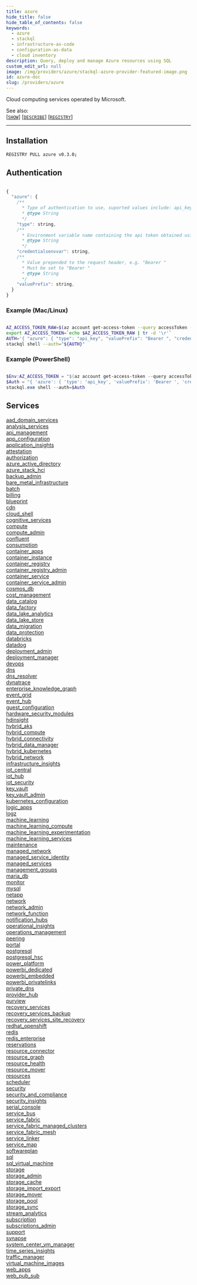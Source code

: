 ```yaml
---
title: azure
hide_title: false
hide_table_of_contents: false
keywords:
  - azure
  - stackql
  - infrastructure-as-code
  - configuration-as-data
  - cloud inventory
description: Query, deploy and manage Azure resources using SQL
custom_edit_url: null
image: /img/providers/azure/stackql-azure-provider-featured-image.png
id: azure-doc
slug: /providers/azure
---
```

 Cloud computing services operated by Microsoft.  
    

See also:   
[[` SHOW `]](https://stackql.io/docs/language-spec/show) [[` DESCRIBE `]](https://stackql.io/docs/language-spec/describe)  [[` REGISTRY `]](https://stackql.io/docs/language-spec/registry)
* * * 

## Installation
```bash
REGISTRY PULL azure v0.3.0;
```

## Authentication
```javascript

{
  "azure": {
    /**
      * Type of authentication to use, suported values include: api_key
      * @type String
      */
    "type": string, 
    /**
      * Environment variable name containing the api token obtained using the azure cli or SDK.
      * @type String
      */
    "credentialsenvvar": string, 
    /**
      * Value prepended to the request header, e.g. "Bearer "
      * Must be set to "Bearer "
      * @type String
      */
    "valuePrefix": string, 
  }
}

```
### Example (Mac/Linux)
```bash

AZ_ACCESS_TOKEN_RAW=$(az account get-access-token --query accessToken --output tsv)
export AZ_ACCESS_TOKEN=`echo $AZ_ACCESS_TOKEN_RAW | tr -d '\r'`
AUTH='{ "azure": { "type": "api_key", "valuePrefix": "Bearer ", "credentialsenvvar": "AZ_ACCESS_TOKEN" } }'
stackql shell --auth="${AUTH}"

```
### Example (PowerShell)
```powershell

$Env:AZ_ACCESS_TOKEN = "$(az account get-access-token --query accessToken --output tsv)".Trim("`r")
$Auth = "{ 'azure': { 'type': 'api_key', 'valuePrefix': 'Bearer ', 'credentialsenvvar': 'AZ_ACCESS_TOKEN' } }"
stackql.exe shell --auth=$Auth

```
## Services
<div class="row">
<div class="providerDocColumn">
<a href="/providers/azure/aad_domain_services/">aad_domain_services</a><br />
<a href="/providers/azure/analysis_services/">analysis_services</a><br />
<a href="/providers/azure/api_management/">api_management</a><br />
<a href="/providers/azure/app_configuration/">app_configuration</a><br />
<a href="/providers/azure/application_insights/">application_insights</a><br />
<a href="/providers/azure/attestation/">attestation</a><br />
<a href="/providers/azure/authorization/">authorization</a><br />
<a href="/providers/azure/azure_active_directory/">azure_active_directory</a><br />
<a href="/providers/azure/azure_stack_hci/">azure_stack_hci</a><br />
<a href="/providers/azure/backup_admin/">backup_admin</a><br />
<a href="/providers/azure/bare_metal_infrastructure/">bare_metal_infrastructure</a><br />
<a href="/providers/azure/batch/">batch</a><br />
<a href="/providers/azure/billing/">billing</a><br />
<a href="/providers/azure/blueprint/">blueprint</a><br />
<a href="/providers/azure/cdn/">cdn</a><br />
<a href="/providers/azure/cloud_shell/">cloud_shell</a><br />
<a href="/providers/azure/cognitive_services/">cognitive_services</a><br />
<a href="/providers/azure/compute/">compute</a><br />
<a href="/providers/azure/compute_admin/">compute_admin</a><br />
<a href="/providers/azure/confluent/">confluent</a><br />
<a href="/providers/azure/consumption/">consumption</a><br />
<a href="/providers/azure/container_apps/">container_apps</a><br />
<a href="/providers/azure/container_instance/">container_instance</a><br />
<a href="/providers/azure/container_registry/">container_registry</a><br />
<a href="/providers/azure/container_registry_admin/">container_registry_admin</a><br />
<a href="/providers/azure/container_service/">container_service</a><br />
<a href="/providers/azure/container_service_admin/">container_service_admin</a><br />
<a href="/providers/azure/cosmos_db/">cosmos_db</a><br />
<a href="/providers/azure/cost_management/">cost_management</a><br />
<a href="/providers/azure/data_catalog/">data_catalog</a><br />
<a href="/providers/azure/data_factory/">data_factory</a><br />
<a href="/providers/azure/data_lake_analytics/">data_lake_analytics</a><br />
<a href="/providers/azure/data_lake_store/">data_lake_store</a><br />
<a href="/providers/azure/data_migration/">data_migration</a><br />
<a href="/providers/azure/data_protection/">data_protection</a><br />
<a href="/providers/azure/databricks/">databricks</a><br />
<a href="/providers/azure/datadog/">datadog</a><br />
<a href="/providers/azure/deployment_admin/">deployment_admin</a><br />
<a href="/providers/azure/deployment_manager/">deployment_manager</a><br />
<a href="/providers/azure/devops/">devops</a><br />
<a href="/providers/azure/dns/">dns</a><br />
<a href="/providers/azure/dns_resolver/">dns_resolver</a><br />
<a href="/providers/azure/dynatrace/">dynatrace</a><br />
<a href="/providers/azure/enterprise_knowledge_graph/">enterprise_knowledge_graph</a><br />
<a href="/providers/azure/event_grid/">event_grid</a><br />
<a href="/providers/azure/event_hub/">event_hub</a><br />
<a href="/providers/azure/guest_configuration/">guest_configuration</a><br />
<a href="/providers/azure/hardware_security_modules/">hardware_security_modules</a><br />
<a href="/providers/azure/hdinsight/">hdinsight</a><br />
<a href="/providers/azure/hybrid_aks/">hybrid_aks</a><br />
<a href="/providers/azure/hybrid_compute/">hybrid_compute</a><br />
<a href="/providers/azure/hybrid_connectivity/">hybrid_connectivity</a><br />
<a href="/providers/azure/hybrid_data_manager/">hybrid_data_manager</a><br />
<a href="/providers/azure/hybrid_kubernetes/">hybrid_kubernetes</a><br />
<a href="/providers/azure/hybrid_network/">hybrid_network</a><br />
<a href="/providers/azure/infrastructure_insights/">infrastructure_insights</a><br />
<a href="/providers/azure/iot_central/">iot_central</a><br />
<a href="/providers/azure/iot_hub/">iot_hub</a><br />
<a href="/providers/azure/iot_security/">iot_security</a><br />
<a href="/providers/azure/key_vault/">key_vault</a><br />
<a href="/providers/azure/key_vault_admin/">key_vault_admin</a><br />
<a href="/providers/azure/kubernetes_configuration/">kubernetes_configuration</a><br />
<a href="/providers/azure/logic_apps/">logic_apps</a><br />
<a href="/providers/azure/logz/">logz</a><br />
<a href="/providers/azure/machine_learning/">machine_learning</a><br />
<a href="/providers/azure/machine_learning_compute/">machine_learning_compute</a><br />
<a href="/providers/azure/machine_learning_experimentation/">machine_learning_experimentation</a><br />
<a href="/providers/azure/machine_learning_services/">machine_learning_services</a><br />
<a href="/providers/azure/maintenance/">maintenance</a><br />
</div>
<div class="providerDocColumn">
<a href="/providers/azure/managed_network/">managed_network</a><br />
<a href="/providers/azure/managed_service_identity/">managed_service_identity</a><br />
<a href="/providers/azure/managed_services/">managed_services</a><br />
<a href="/providers/azure/management_groups/">management_groups</a><br />
<a href="/providers/azure/maria_db/">maria_db</a><br />
<a href="/providers/azure/monitor/">monitor</a><br />
<a href="/providers/azure/mysql/">mysql</a><br />
<a href="/providers/azure/netapp/">netapp</a><br />
<a href="/providers/azure/network/">network</a><br />
<a href="/providers/azure/network_admin/">network_admin</a><br />
<a href="/providers/azure/network_function/">network_function</a><br />
<a href="/providers/azure/notification_hubs/">notification_hubs</a><br />
<a href="/providers/azure/operational_insights/">operational_insights</a><br />
<a href="/providers/azure/operations_management/">operations_management</a><br />
<a href="/providers/azure/peering/">peering</a><br />
<a href="/providers/azure/portal/">portal</a><br />
<a href="/providers/azure/postgresql/">postgresql</a><br />
<a href="/providers/azure/postgresql_hsc/">postgresql_hsc</a><br />
<a href="/providers/azure/power_platform/">power_platform</a><br />
<a href="/providers/azure/powerbi_dedicated/">powerbi_dedicated</a><br />
<a href="/providers/azure/powerbi_embedded/">powerbi_embedded</a><br />
<a href="/providers/azure/powerbi_privatelinks/">powerbi_privatelinks</a><br />
<a href="/providers/azure/private_dns/">private_dns</a><br />
<a href="/providers/azure/provider_hub/">provider_hub</a><br />
<a href="/providers/azure/purview/">purview</a><br />
<a href="/providers/azure/recovery_services/">recovery_services</a><br />
<a href="/providers/azure/recovery_services_backup/">recovery_services_backup</a><br />
<a href="/providers/azure/recovery_services_site_recovery/">recovery_services_site_recovery</a><br />
<a href="/providers/azure/redhat_openshift/">redhat_openshift</a><br />
<a href="/providers/azure/redis/">redis</a><br />
<a href="/providers/azure/redis_enterprise/">redis_enterprise</a><br />
<a href="/providers/azure/reservations/">reservations</a><br />
<a href="/providers/azure/resource_connector/">resource_connector</a><br />
<a href="/providers/azure/resource_graph/">resource_graph</a><br />
<a href="/providers/azure/resource_health/">resource_health</a><br />
<a href="/providers/azure/resource_mover/">resource_mover</a><br />
<a href="/providers/azure/resources/">resources</a><br />
<a href="/providers/azure/scheduler/">scheduler</a><br />
<a href="/providers/azure/security/">security</a><br />
<a href="/providers/azure/security_and_compliance/">security_and_compliance</a><br />
<a href="/providers/azure/security_insights/">security_insights</a><br />
<a href="/providers/azure/serial_console/">serial_console</a><br />
<a href="/providers/azure/service_bus/">service_bus</a><br />
<a href="/providers/azure/service_fabric/">service_fabric</a><br />
<a href="/providers/azure/service_fabric_managed_clusters/">service_fabric_managed_clusters</a><br />
<a href="/providers/azure/service_fabric_mesh/">service_fabric_mesh</a><br />
<a href="/providers/azure/service_linker/">service_linker</a><br />
<a href="/providers/azure/service_map/">service_map</a><br />
<a href="/providers/azure/softwareplan/">softwareplan</a><br />
<a href="/providers/azure/sql/">sql</a><br />
<a href="/providers/azure/sql_virtual_machine/">sql_virtual_machine</a><br />
<a href="/providers/azure/storage/">storage</a><br />
<a href="/providers/azure/storage_admin/">storage_admin</a><br />
<a href="/providers/azure/storage_cache/">storage_cache</a><br />
<a href="/providers/azure/storage_import_export/">storage_import_export</a><br />
<a href="/providers/azure/storage_mover/">storage_mover</a><br />
<a href="/providers/azure/storage_pool/">storage_pool</a><br />
<a href="/providers/azure/storage_sync/">storage_sync</a><br />
<a href="/providers/azure/stream_analytics/">stream_analytics</a><br />
<a href="/providers/azure/subscription/">subscription</a><br />
<a href="/providers/azure/subscriptions_admin/">subscriptions_admin</a><br />
<a href="/providers/azure/support/">support</a><br />
<a href="/providers/azure/synapse/">synapse</a><br />
<a href="/providers/azure/system_center_vm_manager/">system_center_vm_manager</a><br />
<a href="/providers/azure/time_series_insights/">time_series_insights</a><br />
<a href="/providers/azure/traffic_manager/">traffic_manager</a><br />
<a href="/providers/azure/virtual_machine_images/">virtual_machine_images</a><br />
<a href="/providers/azure/web_apps/">web_apps</a><br />
<a href="/providers/azure/web_pub_sub/">web_pub_sub</a><br />
</div>
</div>
